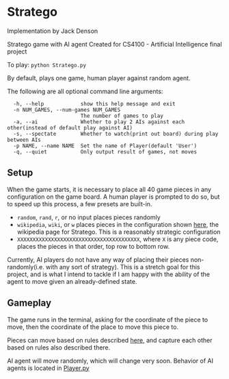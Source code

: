# Stratego
Implementation by Jack Denson

Stratego game with AI agent
Created for CS4100 - Artificial Intelligence final project

To play: `python Stratego.py`

By default, plays one game, human player against random agent.

The following are all optional command line arguments:
```
  -h, --help            show this help message and exit
  -n NUM_GAMES, --num-games NUM_GAMES
                        The number of games to play
  -a, --ai              Whether to play 2 AIs against each other(instead of default play against AI)
  -s, --spectate        Whether to watch(print out board) during play between AIs
  -p NAME, --name NAME  Set the name of Player(default 'User')
  -q, --quiet           Only output result of games, not moves
```

## Setup

When the game starts, it is necessary to place all 40 game pieces in any configuration on the game board.
A human player is prompted to do so, but to speed up this process, a few presets are built-in.

 - `random`, `rand`, `r`, or no input places pieces randomly
 - `wikipedia`, `wiki`, or `w` places pieces in the configuration shown [here](https://en.wikipedia.org/wiki/Stratego#/media/File:Stratego.png), the wikipedia page for Stratego.
   This is a reasonably strategic configuration
 - `XXXXXXXXXXXXXXXXXXXXXXXXXXXXXXXXXXXXXXXX`, where `X` is any piece code, places the pieces in that order, top row to bottom row.

Currently, AI players do not have any way of placing their pieces non-randomly(i.e. with any sort of strategy). This is a stretch goal for this project, and is what I intend to tackle if I am
happy with the ability of the agent to move given an already-defined state.
## Gameplay

The game runs in the terminal, asking for the coordinate of the piece to move, then the coordinate of the place
to move this piece to.

Pieces can move based on rules described [here](https://en.wikipedia.org/wiki/Stratego), and capture each other based on
rules also described there.

AI agent will move randomly, which will change very soon. Behavior of AI agents is located in [Player.py](Player.py)